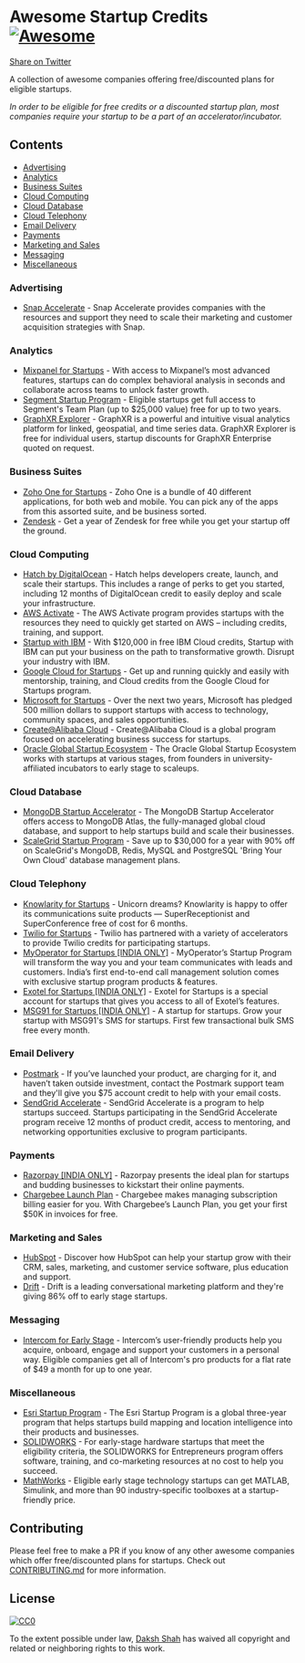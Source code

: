 # Awesome Startup Credits [![Awesome](https://cdn.rawgit.com/sindresorhus/awesome/d7305f38d29fed78fa85652e3a63e154dd8e8829/media/badge.svg)](https://github.com/sindresorhus/awesome)

[Share on Twitter](https://twitter.com/intent/tweet?text=Check%20out%20Awesome%20Startup%20Credits%E2%80%94A%20collection%20of%20awesome%20companies%20offering%20free/discounted%20plans%20for%20eligible%20startups!%20https%3A//github.com/dakshshah96/awesome-startup-credits)

A collection of awesome companies offering free/discounted plans for eligible startups.

*In order to be eligible for free credits or a discounted startup plan, most companies require your startup to be a part of an accelerator/incubator.*

## Contents

- [Advertising](#advertising)
- [Analytics](#analytics)
- [Business Suites](#business-suites)
- [Cloud Computing](#cloud-computing)
- [Cloud Database](#cloud-database)
- [Cloud Telephony](#cloud-telephony)
- [Email Delivery](#email-delivery)
- [Payments](#payments)
- [Marketing and Sales](#marketing-and-sales)
- [Messaging](#messaging)
- [Miscellaneous](#miscellaneous)

### Advertising

- [Snap Accelerate](https://developers.snapchat.com/accelerate/) - Snap Accelerate provides companies with the resources and support they need to scale their marketing and customer acquisition strategies with Snap.

### Analytics

- [Mixpanel for Startups](https://mixpanel.com/startups/) - With access to Mixpanel’s most advanced features, startups can do complex behavioral analysis in seconds and  collaborate across teams to unlock faster growth.
- [Segment Startup Program](https://segment.com/industry/startups/) - Eligible startups get full access to Segment's Team Plan (up to $25,000 value) free for up to two years.
- [GraphXR Explorer](https:/graphxr.kineviz.com/) - GraphXR is a powerful and intuitive visual analytics platform for linked, geospatial, and time series data. GraphXR Explorer is free for individual users, startup discounts for GraphXR Enterprise quoted on request.



### Business Suites

- [Zoho One for Startups](https://www.zoho.com/one/startups.html) - Zoho One is a bundle of 40 different applications, for both web and mobile. You can pick any of the apps from this assorted suite, and be business sorted.
- [Zendesk](https://www.zendesk.com/startups/) - Get a year of Zendesk for free while you get your startup off the ground.
  
### Cloud Computing

- [Hatch by DigitalOcean](https://www.digitalocean.com/hatch/) - Hatch helps developers create, launch, and scale their startups. This includes a range of perks to get you started, including 12 months of DigitalOcean credit to easily deploy and scale your infrastructure.
- [AWS Activate](https://aws.amazon.com/activate/) - The AWS Activate program provides startups with the resources they need to quickly get started on AWS – including credits, training, and support.
- [Startup with IBM](https://developer.ibm.com/startups/) - With $120,000 in free IBM Cloud credits, Startup with IBM can 
put your business on the path to transformative growth. Disrupt your industry with IBM.
- [Google Cloud for Startups](https://cloud.google.com/developers/startups/) - Get up and running quickly and easily with mentorship, training, and Cloud credits from the Google Cloud for Startups program.
- [Microsoft for Startups](https://startups.microsoft.com/en-us/) - Over the next two years, Microsoft has pledged 500 million dollars to support startups with access to technology, community spaces, and sales opportunities.
- [Create@Alibaba Cloud](https://www.alibabacloud.com/startup) - Create@Alibaba Cloud is a global program focused on accelerating business success for startups.
- [Oracle Global Startup Ecosystem](https://www.oracle.com/startup/) - The Oracle Global Startup Ecosystem works with startups at various stages, from founders in university-affiliated incubators to early stage to scaleups.

### Cloud Database

- [MongoDB Startup Accelerator](https://www.mongodb.com/startup-accelerator) - The MongoDB Startup Accelerator offers access to MongoDB Atlas, the fully-managed global cloud database, and support to help startups build and scale their businesses.
- [ScaleGrid Startup Program](https://scalegrid.io/pricing/offers/startup-program.html) - Save up to $30,000 for a year with 90% off on ScaleGrid's MongoDB, Redis, MySQL and PostgreSQL 'Bring Your Own Cloud' database management plans.

### Cloud Telephony

- [Knowlarity for Startups](https://www.knowlarity.com/startups/) - Unicorn dreams? Knowlarity is happy to offer its communications suite products — SuperReceptionist and SuperConference free of cost for 6 months.
- [Twilio for Startups](https://ahoy.twilio.com/startup) - Twilio has partnered with a variety of accelerators to provide Twilio credits for participating startups.
- [MyOperator for Startups [INDIA ONLY]](https://myoperator.co/startup-program) - MyOperator’s Startup Program will transform the way you and your team communicates with leads and customers. India’s first end-to-end call management solution comes with exclusive startup program products & features.
- [Exotel for Startups [INDIA ONLY]](https://exotel.com/cloud-telephony-for-startups/) - Exotel for Startups is a special account for startups that gives you access to all of Exotel’s features.
- [MSG91 for Startups [INDIA ONLY]](https://msg91.com/startups/) - A startup for startups. Grow your startup with MSG91's SMS for startups. First few transactional bulk SMS free every month.

### Email Delivery

- [Postmark](https://postmarkapp.com/for/bootstrapped-startups#pricing) - If you’ve launched your product, are charging for it, and haven’t taken outside investment, contact the Postmark support team and they'll give you $75 account credit to help with your email costs.
- [SendGrid Accelerate](https://sendgrid.com/accelerate/) - SendGrid Accelerate is a program to help startups succeed. Startups participating in the SendGrid Accelerate program receive 12 months of product credit, access to mentoring, and networking opportunities exclusive to program participants.

### Payments

- [Razorpay [INDIA ONLY]](https://docs.google.com/forms/d/e/1FAIpQLScIxDEITVh8no-_tFtaakI8Jql-Q9SXWEJ_iKW16DVWqfbeBw/viewform) - Razorpay presents the ideal plan for startups and budding businesses to kickstart their online payments.
- [Chargebee Launch Plan](https://www.chargebee.com/launch/) - Chargebee makes managing subscription billing easier for you. With Chargebee’s Launch Plan, you get your first $50K in invoices for free.

### Marketing and Sales

- [HubSpot](https://www.hubspot.com/startups) - Discover how HubSpot can help your startup grow with their CRM, sales, marketing, and customer service software, plus education and support.
- [Drift](https://www.drift.com/startups/) - Drift is a leading conversational marketing platform and they're giving 86% off to early stage startups.

### Messaging

- [Intercom for Early Stage](https://www.intercom.com/early-stage) - Intercom’s user-friendly products help you acquire, onboard, engage and support your customers in a personal way. Eligible companies get all of Intercom's pro products for a flat rate of $49 a month for up to one year.

### Miscellaneous

- [Esri Startup Program](https://www.esri.com/en-us/about/esri-partner-network/our-partners/esri-startup-program) - The Esri Startup Program is a global three-year program that helps startups build mapping and location intelligence into their products and businesses.
- [SOLIDWORKS](https://www.solidworks.com/solution/business-segments/entrepreneurs-startups) - For early-stage hardware startups that meet the eligibility criteria, the SOLIDWORKS for Entrepreneurs program offers software, training, and co-marketing resources at no cost to help you succeed.
- [MathWorks](https://in.mathworks.com/products/startups.html) - Eligible early stage technology startups can get MATLAB, Simulink, and more than 90 industry-specific toolboxes at a startup-friendly price.

## Contributing

Please feel free to make a PR if you know of any other awesome companies which offer free/discounted plans for startups. Check out [CONTRIBUTING.md](CONTRIBUTING.md) for more information.

## License

[![CC0](http://mirrors.creativecommons.org/presskit/buttons/88x31/svg/cc-zero.svg)](https://creativecommons.org/publicdomain/zero/1.0/)

To the extent possible under law, [Daksh Shah](https://daksh.me) has waived all copyright and related or neighboring rights to this work.
